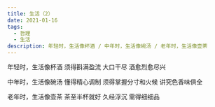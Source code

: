 ```yaml
---
title: 生活（2）
date: 2021-01-16
tags:
  - 哲理
  - 生活
description: 年轻时，生活像杯酒 / 中年时，生活像碗汤 / 老年时，生活像壶茶
---
```


年轻时，生活像杯酒
须得斟满盈流
大口干尽
酒愈烈愈尽兴

中年时，生活像碗汤
懂得精心调制
须得掌握分寸和火候
讲究色香味俱全

老年时，生活像壶茶
茶至半杯就好
久经浮沉
需得细细品
